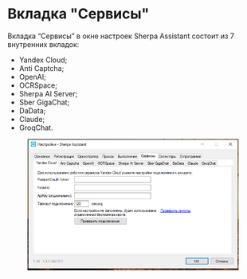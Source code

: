 # Вкладка "Сервисы"

Вкладка “Сервисы” в окне настроек Sherpa Assistant состоит из 7 внутренних вкладок:

* Yandex Cloud;
* Anti Captcha;
* OpenAI;
* OCRSpace;
* Sherpa AI Server;
* Sber GigaChat;
* DaData;
* Claude;
* GroqChat.

<figure><img src="../../../../../.gitbook/assets/image (13).png" alt=""><figcaption></figcaption></figure>
